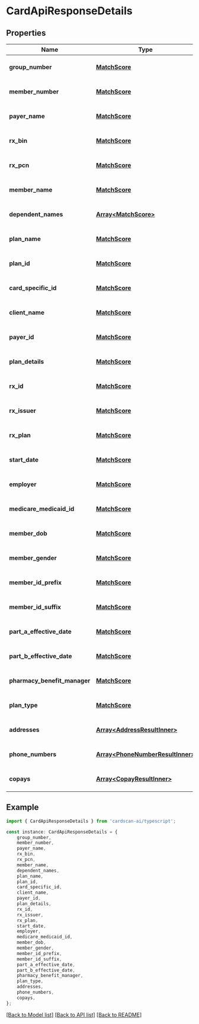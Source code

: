 # CardApiResponseDetails


## Properties

Name | Type | Description | Notes
------------ | ------------- | ------------- | -------------
**group_number** | [**MatchScore**](MatchScore.md) |  | [optional] [default to undefined]
**member_number** | [**MatchScore**](MatchScore.md) |  | [optional] [default to undefined]
**payer_name** | [**MatchScore**](MatchScore.md) |  | [optional] [default to undefined]
**rx_bin** | [**MatchScore**](MatchScore.md) |  | [optional] [default to undefined]
**rx_pcn** | [**MatchScore**](MatchScore.md) |  | [optional] [default to undefined]
**member_name** | [**MatchScore**](MatchScore.md) |  | [optional] [default to undefined]
**dependent_names** | [**Array&lt;MatchScore&gt;**](MatchScore.md) |  | [optional] [default to undefined]
**plan_name** | [**MatchScore**](MatchScore.md) |  | [optional] [default to undefined]
**plan_id** | [**MatchScore**](MatchScore.md) |  | [optional] [default to undefined]
**card_specific_id** | [**MatchScore**](MatchScore.md) |  | [optional] [default to undefined]
**client_name** | [**MatchScore**](MatchScore.md) |  | [optional] [default to undefined]
**payer_id** | [**MatchScore**](MatchScore.md) |  | [optional] [default to undefined]
**plan_details** | [**MatchScore**](MatchScore.md) |  | [optional] [default to undefined]
**rx_id** | [**MatchScore**](MatchScore.md) |  | [optional] [default to undefined]
**rx_issuer** | [**MatchScore**](MatchScore.md) |  | [optional] [default to undefined]
**rx_plan** | [**MatchScore**](MatchScore.md) |  | [optional] [default to undefined]
**start_date** | [**MatchScore**](MatchScore.md) |  | [optional] [default to undefined]
**employer** | [**MatchScore**](MatchScore.md) |  | [optional] [default to undefined]
**medicare_medicaid_id** | [**MatchScore**](MatchScore.md) |  | [optional] [default to undefined]
**member_dob** | [**MatchScore**](MatchScore.md) |  | [optional] [default to undefined]
**member_gender** | [**MatchScore**](MatchScore.md) |  | [optional] [default to undefined]
**member_id_prefix** | [**MatchScore**](MatchScore.md) |  | [optional] [default to undefined]
**member_id_suffix** | [**MatchScore**](MatchScore.md) |  | [optional] [default to undefined]
**part_a_effective_date** | [**MatchScore**](MatchScore.md) |  | [optional] [default to undefined]
**part_b_effective_date** | [**MatchScore**](MatchScore.md) |  | [optional] [default to undefined]
**pharmacy_benefit_manager** | [**MatchScore**](MatchScore.md) |  | [optional] [default to undefined]
**plan_type** | [**MatchScore**](MatchScore.md) |  | [optional] [default to undefined]
**addresses** | [**Array&lt;AddressResultInner&gt;**](AddressResultInner.md) |  | [optional] [default to undefined]
**phone_numbers** | [**Array&lt;PhoneNumberResultInner&gt;**](PhoneNumberResultInner.md) |  | [optional] [default to undefined]
**copays** | [**Array&lt;CopayResultInner&gt;**](CopayResultInner.md) |  | [optional] [default to undefined]

## Example

```typescript
import { CardApiResponseDetails } from 'cardscan-ai/typescript';

const instance: CardApiResponseDetails = {
    group_number,
    member_number,
    payer_name,
    rx_bin,
    rx_pcn,
    member_name,
    dependent_names,
    plan_name,
    plan_id,
    card_specific_id,
    client_name,
    payer_id,
    plan_details,
    rx_id,
    rx_issuer,
    rx_plan,
    start_date,
    employer,
    medicare_medicaid_id,
    member_dob,
    member_gender,
    member_id_prefix,
    member_id_suffix,
    part_a_effective_date,
    part_b_effective_date,
    pharmacy_benefit_manager,
    plan_type,
    addresses,
    phone_numbers,
    copays,
};
```

[[Back to Model list]](../README.md#documentation-for-models) [[Back to API list]](../README.md#documentation-for-api-endpoints) [[Back to README]](../README.md)

